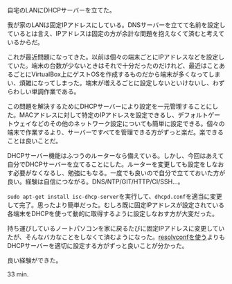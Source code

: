 自宅のLANにDHCPサーバーを立てた。

我が家のLANは固定IPアドレスにしている。DNSサーバーを立てて名前を設定しているとは言え、IPアドレスは固定の方が余計な問題を抱えなくて済むと考えているからだ。

これが最近問題になってきた。以前は個々の端末ごとにIPアドレスなどを設定していた。端末の台数が少ないときはそれで十分だったのだけれど、最近はことあるごとにVirtualBox上にゲストOSを作成するものだから端末が多くなってしまい、煩雑になってしまった。端末が増えるごとに設定しないといけないし、わずらわしい単調作業である。

この問題を解決するためにDHCPサーバーにより設定を一元管理することにした。MACアドレスに対して特定のIPアドレスを設定できるし、デフォルトゲートウェイなどのその他のネットワーク設定についても簡単に設定できる。個々の端末で作業するより、サーバーですべてを管理できる方がずっと楽だ。楽できることは良いことだ。

DHCPサーバー機能はふつうのルーターなら備えている。しかし、今回はあえて自分でDHCPサーバーを立てることにした。ルーターを変更しても設定をしなおす必要がなくなるし、勉強にもなる。一度でも良いので自分で立てておいた方が良い。経験は自信につながる。DNS/NTP/GIT/HTTP/CI/SSH...。

`sudo apt-get install isc-dhcp-server`を実行して、`dhcpd.conf`を適当に変更して完了。思ったより簡単だった。むしろ既に固定IPアドレスが設定されている各端末をDHCPを使って動的に取得するように設定しなおす方が大変だった。

持ち運びしているノートパソコンを家に戻るたびに固定IPアドレスに変更していたが、そんなバカなことをしなくて済むようになった。[resolvconfを使う](http://bouzuya.github.com/2012/06/04/resolvconf.html)よりもDHCPサーバーを適切に設定する方がずっと良いことが分かった。

良い経験ができた。

33 min.
